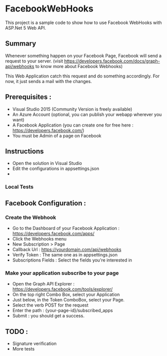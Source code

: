 # FacebookWebHooks

This project is a sample code to show how to use Facebook WebHooks with ASP.Net 5 Web API.

## Summary

Whenever something happen on your Facebook Page, Facebook will send a request to your server. (visit https://developers.facebook.com/docs/graph-api/webhooks to know more about Facebook Webhooks)

This Web Application catch this request and do something accordingly. For now, it just sends a mail with the changes.

## Prerequisites :

* Visual Studio 2015 (Community Version is freely available)
* An Azure Account (optional, you can publish your webapp wherever you want)
* A Facebook Application (you can create one for free here : https://developers.facebook.com/)
* You must be Admin of a page on Facebook

## Instructions

* Open the solution in Visual Studio
* Edit the configurations in appsettings.json
* 
### Local Tests



## Facebook Configuration :

### Create the Webhook

* Go to the Dashboard of your Facebook Application : https://developers.facebook.com/apps/
* Click the Webhooks menu
* New Subscription > Page
 * Callback Url : https://yourdomain.com/api/webhooks
 * Verify Token : The same one as in appsettings.json
 * Subscriptions Fields : Select the fields you're interested in
 
### Make your application subscribe to your page

* Open the Graph API Explorer : https://developers.facebook.com/tools/explorer/
* On the top right Combo Box, select your Application
* Just below, in the Token ComboBox, select your Page.
* Select the verb POST for the request
* Enter the path : {your-page-id}/subscribed_apps
* Submit : you should get a success.


## TODO :

* Signature verification
* More tests

 
